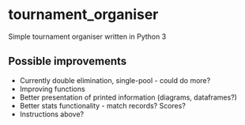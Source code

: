 # tournament_organiser
Simple tournament organiser written in Python 3

## Possible improvements
* Currently double elimination, single-pool - could do more?
* Improving functions
* Better presentation of printed information (diagrams, dataframes?)
* Better stats functionality - match records? Scores?
* Instructions above?
